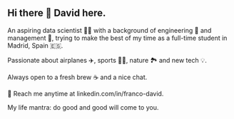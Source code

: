 ## Hi there 👋 David here.

An aspiring data scientist 👨‍💻 with a background of engineering 🛜 and management 💼, trying to make the best of my time as a full-time student in Madrid, Spain 🇪🇸.

Passionate about airplanes ✈️, sports 🏋️‍♂️, nature 🏞️ and new tech 💡.

Always open to a fresh brew ☕ and a nice chat.

💬 Reach me anytime at linkedin.com/in/franco-david.

My life mantra: do good and good will come to you.

<!--
**davfranco1/davfranco1** is a ✨ _special_ ✨ repository because its `README.md` (this file) appears on your GitHub profile.

Here are some ideas to get you started:

- 🔭 I’m currently working on ...
- 🌱 I’m currently learning ...
- 👯 I’m looking to collaborate on ...
- 🤔 I’m looking for help with ...
- 💬 Ask me about ...
- 📫 How to reach me: ...
- 😄 Pronouns: ...
- ⚡ Fun fact: ...
-->

